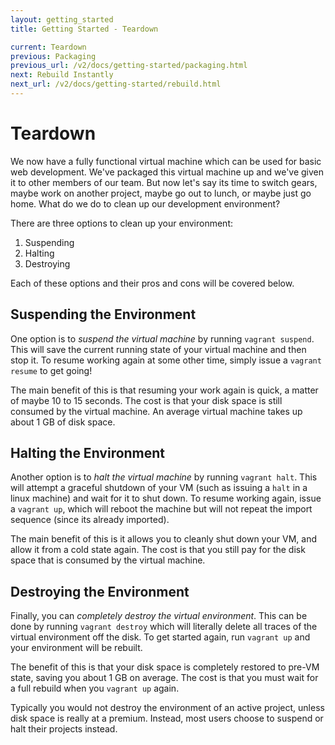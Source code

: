 ```yaml
---
layout: getting_started
title: Getting Started - Teardown

current: Teardown
previous: Packaging
previous_url: /v2/docs/getting-started/packaging.html
next: Rebuild Instantly
next_url: /v2/docs/getting-started/rebuild.html
---
```

# Teardown

We now have a fully functional virtual machine which can be used
for basic web development. We've packaged this virtual machine up
and we've given it to other members of our team. But now let's say its time to
switch gears, maybe work on another project, maybe go out to lunch,
or maybe just go home. What do we do to clean up our development
environment?

There are three options to clean up your environment:

1. Suspending
1. Halting
1. Destroying

Each of these options and their pros and cons will be covered below.

## Suspending the Environment

One option is to _suspend the virtual machine_ by running `vagrant suspend`.
This will save the current running state of your virtual machine and then
stop it. To resume working again at some other time, simply issue a `vagrant resume`
to get going!

The main benefit of this is that resuming your work again is quick, a matter
of maybe 10 to 15 seconds. The cost is that your disk space is still consumed
by the virtual machine. An average virtual machine takes up about 1 GB of disk
space.

## Halting the Environment

Another option is to _halt the virtual machine_ by running `vagrant halt`.
This will attempt a graceful shutdown of your VM (such as issuing a `halt`
in a linux machine) and wait for it to shut down. To resume working again,
issue a `vagrant up`, which will reboot the machine but will not repeat
the import sequence (since its already imported).

The main benefit of this is it allows you to cleanly shut down your VM,
and allow it from a cold state again. The cost is that you still pay
for the disk space that is consumed by the virtual machine.

## Destroying the Environment

Finally, you can _completely destroy the virtual environment_. This can be
done by running `vagrant destroy` which will literally delete all traces of the
virtual environment off the disk. To get started again, run `vagrant up` and
your environment will be rebuilt.

The benefit of this is that your disk space is completely restored to
pre-VM state, saving you about 1 GB on average. The cost is that you must
wait for a full rebuild when you `vagrant up` again.

Typically you would not destroy the environment of an active project, unless
disk space is really at a premium. Instead, most users choose to suspend or
halt their projects instead.
